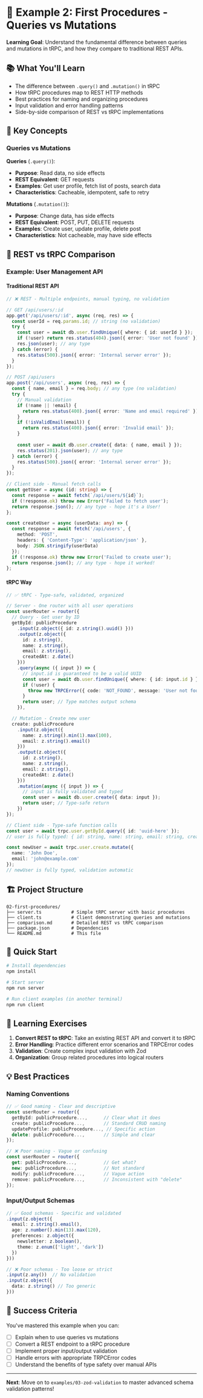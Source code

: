 # 🚀 Example 2: First Procedures - Queries vs Mutations

**Learning Goal**: Understand the fundamental difference between queries and mutations in tRPC, and how they compare to traditional REST APIs.

## 📚 What You'll Learn

- The difference between `.query()` and `.mutation()` in tRPC
- How tRPC procedures map to REST HTTP methods
- Best practices for naming and organizing procedures
- Input validation and error handling patterns
- Side-by-side comparison of REST vs tRPC implementations

## 🎯 Key Concepts

### Queries vs Mutations

**Queries** (`.query()`):
- **Purpose**: Read data, no side effects
- **REST Equivalent**: GET requests
- **Examples**: Get user profile, fetch list of posts, search data
- **Characteristics**: Cacheable, idempotent, safe to retry

**Mutations** (`.mutation()`):
- **Purpose**: Change data, has side effects  
- **REST Equivalent**: POST, PUT, DELETE requests
- **Examples**: Create user, update profile, delete post
- **Characteristics**: Not cacheable, may have side effects

## 🔄 REST vs tRPC Comparison

### Example: User Management API

#### Traditional REST API
```typescript
// ❌ REST - Multiple endpoints, manual typing, no validation

// GET /api/users/:id
app.get('/api/users/:id', async (req, res) => {
  const userId = req.params.id; // string (no validation)
  try {
    const user = await db.user.findUnique({ where: { id: userId } });
    if (!user) return res.status(404).json({ error: 'User not found' });
    res.json(user); // any type
  } catch (error) {
    res.status(500).json({ error: 'Internal server error' });
  }
});

// POST /api/users
app.post('/api/users', async (req, res) => {
  const { name, email } = req.body; // any type (no validation)
  try {
    // Manual validation
    if (!name || !email) {
      return res.status(400).json({ error: 'Name and email required' });
    }
    if (!isValidEmail(email)) {
      return res.status(400).json({ error: 'Invalid email' });
    }
    
    const user = await db.user.create({ data: { name, email } });
    res.status(201).json(user); // any type
  } catch (error) {
    res.status(500).json({ error: 'Internal server error' });
  }
});

// Client side - Manual fetch calls
const getUser = async (id: string) => {
  const response = await fetch(`/api/users/${id}`);
  if (!response.ok) throw new Error('Failed to fetch user');
  return response.json(); // any type - hope it's a User!
};

const createUser = async (userData: any) => {
  const response = await fetch('/api/users', {
    method: 'POST',
    headers: { 'Content-Type': 'application/json' },
    body: JSON.stringify(userData)
  });
  if (!response.ok) throw new Error('Failed to create user');
  return response.json(); // any type - hope it worked!
};
```

#### tRPC Way
```typescript
// ✅ tRPC - Type-safe, validated, organized

// Server - One router with all user operations
const userRouter = router({
  // Query - Get user by ID
  getById: publicProcedure
    .input(z.object({ id: z.string().uuid() }))
    .output(z.object({
      id: z.string(),
      name: z.string(),
      email: z.string(),
      createdAt: z.date()
    }))
    .query(async ({ input }) => {
      // input.id is guaranteed to be a valid UUID
      const user = await db.user.findUnique({ where: { id: input.id } });
      if (!user) {
        throw new TRPCError({ code: 'NOT_FOUND', message: 'User not found' });
      }
      return user; // Type matches output schema
    }),

  // Mutation - Create new user
  create: publicProcedure
    .input(z.object({
      name: z.string().min(1).max(100),
      email: z.string().email()
    }))
    .output(z.object({
      id: z.string(),
      name: z.string(),
      email: z.string(),
      createdAt: z.date()
    }))
    .mutation(async ({ input }) => {
      // input is fully validated and typed
      const user = await db.user.create({ data: input });
      return user; // Type-safe return
    })
});

// Client side - Type-safe function calls
const user = await trpc.user.getById.query({ id: 'uuid-here' });
// user is fully typed: { id: string, name: string, email: string, createdAt: Date }

const newUser = await trpc.user.create.mutate({
  name: 'John Doe',
  email: 'john@example.com'
});
// newUser is fully typed, validation automatic
```

## 🏗️ Project Structure

```
02-first-procedures/
├── server.ts           # Simple tRPC server with basic procedures
├── client.ts           # Client demonstrating queries and mutations
├── comparison.md       # Detailed REST vs tRPC comparison
├── package.json        # Dependencies
└── README.md           # This file
```

## 🚀 Quick Start

```bash
# Install dependencies
npm install

# Start server
npm run server

# Run client examples (in another terminal)
npm run client
```

## 🎯 Learning Exercises

1. **Convert REST to tRPC**: Take an existing REST API and convert it to tRPC
2. **Error Handling**: Practice different error scenarios and TRPCError codes
3. **Validation**: Create complex input validation with Zod
4. **Organization**: Group related procedures into logical routers

## 💡 Best Practices

### Naming Conventions
```typescript
// ✅ Good naming - Clear and descriptive
const userRouter = router({
  getById: publicProcedure...,      // Clear what it does
  create: publicProcedure...,       // Standard CRUD naming
  updateProfile: publicProcedure..., // Specific action
  delete: publicProcedure...,       // Simple and clear
});

// ❌ Poor naming - Vague or confusing
const userRouter = router({
  get: publicProcedure...,          // Get what?
  new: publicProcedure...,          // Not standard
  modify: publicProcedure...,       // Vague action
  remove: publicProcedure...,       // Inconsistent with "delete"
});
```

### Input/Output Schemas
```typescript
// ✅ Good schemas - Specific and validated
.input(z.object({
  email: z.string().email(),
  age: z.number().min(13).max(120),
  preferences: z.object({
    newsletter: z.boolean(),
    theme: z.enum(['light', 'dark'])
  })
}))

// ❌ Poor schemas - Too loose or strict
.input(z.any())  // No validation
.input(z.object({
  data: z.string() // Too generic
}))
```

## 🎉 Success Criteria

You've mastered this example when you can:

- [ ] Explain when to use queries vs mutations
- [ ] Convert a REST endpoint to a tRPC procedure
- [ ] Implement proper input/output validation
- [ ] Handle errors with appropriate TRPCError codes
- [ ] Understand the benefits of type safety over manual APIs

---

**Next**: Move on to `examples/03-zod-validation` to master advanced schema validation patterns! 